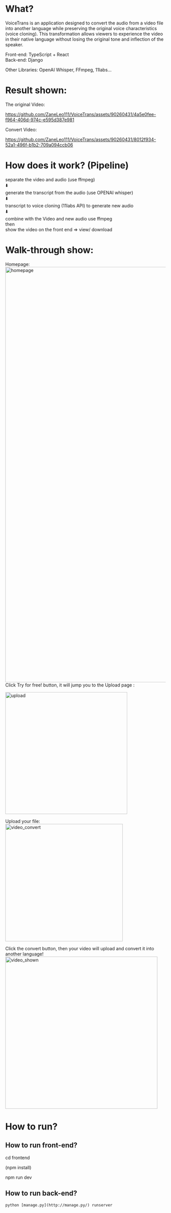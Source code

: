 # What?

VoiceTrans is an application designed to convert the audio from a video file into another language while preserving the original voice characteristics (voice cloning). This transformation allows viewers to experience the video in their native language without losing the original tone and inflection of the speaker.


Front-end: TypeScript + React  
Back-end: Django

Other Libraries: OpenAI Whisper, FFmpeg, 11labs...
# Result shown:

The original Video: <br>


https://github.com/ZaneLeo111/VoiceTrans/assets/90260431/4a5e0fee-f964-406d-974c-e595d387e981



Convert Video:  <br>

https://github.com/ZaneLeo111/VoiceTrans/assets/90260431/8012f934-52a1-496f-b1b2-709a094ccb06









# How does it work? (Pipeline)






separate the video and audio (use ffmpeg) </br>
⬇️ </br>
generate the transcript from the audio (use OPENAI whisper) </br>
⬇️ </br>
transcript to voice cloning (11labs API) to generate new audio </br>
⬇️ </br>
combine with the Video and new audio use ffmpeg </br>
then </br>
show the video on the front end ⇒ view/ download


# Walk-through show:

Homepage:
<img width="1305" alt="homepage" src="https://github.com/ZaneLeo111/VoiceTrans/assets/90260431/88166326-f673-4bab-81f9-93f28f97d7f6">
Click Try for free! button, it will jump you to the Upload page :  </br>

<img width="383" alt="upload" src="https://github.com/ZaneLeo111/VoiceTrans/assets/90260431/9870580a-a1b4-4483-80db-3b4aa732ec62">

Upload your file:  </br>
<img width="369" alt="video_convert" src="https://github.com/ZaneLeo111/VoiceTrans/assets/90260431/0ce55c2e-a7eb-4fad-a0a5-eacedf00f108">

Click the convert button, then your video will upload and convert it into another language!  </br>
<img width="478" alt="video_shown" src="https://github.com/ZaneLeo111/VoiceTrans/assets/90260431/00bbdc30-afab-4ae2-8546-2dbaa491e689">


# How to run?

## How to run front-end?

cd frontend

(npm install)

npm run dev 

## How to run back-end?

`python [manage.py](http://manage.py/) runserver`


